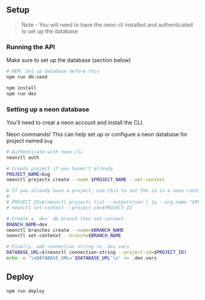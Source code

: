 
## Setup

> Note - You will need to have the neon cli installed and authenticated to set up the database

### Running the API

Make sure to set up the database (section below)

```sh
# MEM: Set up database before this
npm run db:seed

npm install
npm run dev
```

### Setting up a neon database

You'll need to creat a neon account and install the CLI.

Neon commands! This can help set up or configure a neon database for project named `bug`

```sh
# Authenticate with neon cli
neonctl auth

# Create project if you haven't already
PROJECT_NAME=bug
neonctl projects create --name $PROJECT_NAME --set-context

# If you already have a project, use this to set the id in a neon context file
#
# PROJECT_ID=$(neonctl projects list --output=json | jq --arg name "$PROJECT_NAME" '.projects[] | select(.name == $name) | .id')
# neonctl set-context --project-id=$PROJECT_ID

# Create a `dev` db branch then set context
BRANCH_NAME=dev
neonctl branches create --name=$BRANCH_NAME
neonctl set-contenxt --branch=$BRANCH_NAME

# Finally, add connection string to .dev.vars
DATABASE_URL=$(neonctl connection-string --project-id=$PROJECT_ID)
echo -e '\nDATABASE_URL='$DATABASE_URL'\n' >> .dev.vars
```

## Deploy

```sh
npm run deploy
```